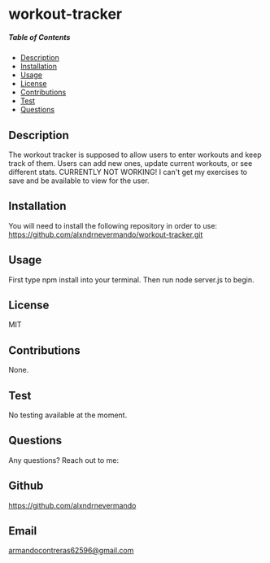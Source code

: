 # workout-tracker
  
  ##### Table of Contents  
  * [Description](#description)  
  * [Installation](#installation)
  * [Usage](#usage)  
  * [License](#license)  
  * [Contributions](#contributor)  
  * [Test](#github)  
  * [Questions](#questions)  


  ## Description
 The workout tracker is supposed to allow users to enter workouts and keep track of them. Users can add new ones, update current workouts, or see different stats. CURRENTLY NOT WORKING! I can't get my exercises to save and be available to view for the user. 

  ## Installation
  You will need to install the following repository in order to use: https://github.com/alxndrnevermando/workout-tracker.git

  ## Usage
  First type npm install  into your terminal. Then run node server.js to begin.

  ## License
  MIT

  ## Contributions
  None.

  ## Test
  No testing available at the moment.

  ## Questions
  Any questions? Reach out to me:
  ## Github
  https://github.com/alxndrnevermando
  ## Email
  armandocontreras62596@gmail.com
